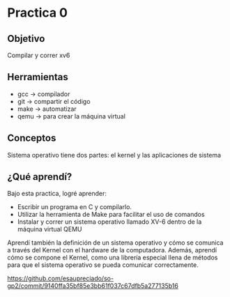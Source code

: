 # Practica 0
## Objetivo
Compilar y correr xv6

## Herramientas
* gcc   -> compilador
* git   -> compartir el código
* make  -> automatizar
* qemu  -> para crear la máquina virtual

## Conceptos
Sistema operativo tiene dos partes: el kernel y las aplicaciones de sistema

## ¿Qué aprendí?
Bajo esta practica, logré aprender:

- Escribir un programa en C y compilarlo.
- Utilizar la herramienta de Make para facilitar el uso de comandos
- Instalar y correr un sistema operativo llamado XV-6 dentro de la máquina virtual QEMU

Aprendí también la definición de un sistema operativo y cómo se comunica a través del Kernel con el hardware de la computadora. 
Además, aprendí cómo se compone el Kernel, como una librería especial llena de métodos para que el sistema operativo se pueda comunicar correctamente. 


https://github.com/esaupreciado/so-gp2/commit/9140ffa35bf85e3bb61f037c67dfb5a277135b16

